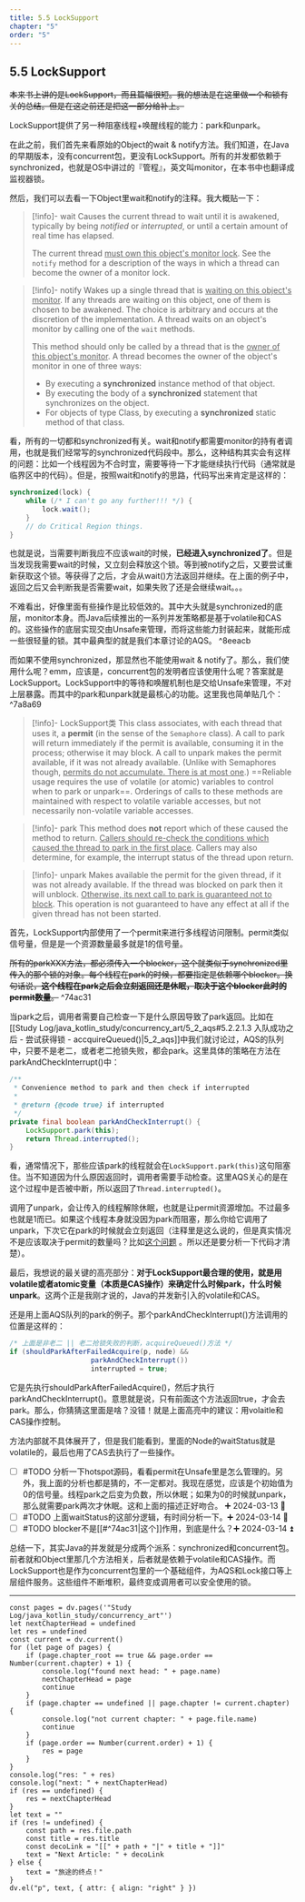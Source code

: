 ```yaml
---
title: 5.5 LockSupport
chapter: "5"
order: "5"
---
```


## 5.5 LockSupport

~~本来书上讲的是LockSupport，而且篇幅很短。我的想法是在这里做一个和锁有关的总结。但是在这之前还是把这一部分给补上。~~

LockSupport提供了另一种阻塞线程+唤醒线程的能力：park和unpark。

在此之前，我们首先来看原始的Object的wait & notify方法。我们知道，在Java的早期版本，没有concurrent包，更没有LockSupport。所有的并发都依赖于synchronized，也就是OS中讲过的『管程』，英文叫monitor，在本书中也翻译成监视器锁。

然后，我们可以去看一下Object里wait和notify的注释。我大概贴一下：

> [!info]- wait
> Causes the current thread to wait until it is awakened, typically by being *notified* or *interrupted*, or until a certain amount of real time has elapsed.
> 
> The current thread <u>must own this object's monitor lock</u>. See the `notify` method for a description of the ways in which a thread can become the owner of a monitor lock.

> [!info]- notify
> Wakes up a single thread that is <u>waiting on this object's monitor</u>. If any threads are waiting on this object, one of them is chosen to be awakened. The choice is arbitrary and occurs at the discretion of the implementation. A thread waits on an object's monitor by calling one of the `wait` methods.
> 
> This method should only be called by a thread that is the <u>owner of this object's monitor</u>. A thread becomes the owner of the object's monitor in one of three ways:
> 
> * By executing a **synchronized** instance method of that object.
> * By executing the body of a **synchronized** statement that synchronizes on the object.
> * For objects of type Class, by executing a **synchronized** static method of that class.

看，所有的一切都和synchronized有关。wait和notify都需要monitor的持有者调用，也就是我们经常写的synchronized代码段中。那么，这种结构其实会有这样的问题：比如一个线程因为不合时宜，需要等待一下才能继续执行代码（通常就是临界区中的代码）。但是，按照wait和notify的思路，代码写出来肯定是这样的：

```java
synchronized(lock) {
	while (/* I can't go any further!!! */) {
		lock.wait();
	}
	// do Critical Region things.
}
```

也就是说，当需要判断我应不应该wait的时候，**已经进入synchronized了**。但是当发现我需要wait的时候，又立刻会释放这个锁。等到被notify之后，又要尝试重新获取这个锁。等获得了之后，才会从wait()方法返回并继续。在上面的例子中，返回之后又会判断我是否需要wait，如果失败了还是会继续wait。。。

不难看出，好像里面有些操作是比较低效的。其中大头就是synchronized的底层，monitor本身。而Java后续推出的一系列并发策略都是基于volatile和CAS的。这些操作的底层实现交由Unsafe来管理，而将这些能力封装起来，就能形成一些很轻量的锁。其中最典型的就是我们本章讨论的AQS。 ^8eeacb

而如果不使用synchronized，那显然也不能使用wait \& notify了。那么，我们使用什么呢？emm，应该是，concurrent包的发明者应该使用什么呢？答案就是LockSupport。LockSupport中的等待和唤醒机制也是交给Unsafe来管理，不对上层暴露。而其中的park和unpark就是最核心的功能。这里我也简单贴几个： ^7a8a69

> [!info]- LockSupport类
> This class associates, with each thread that uses it, a **permit** (in the sense of the `Semaphore` class). A call to park will return immediately if the permit is available, consuming it in the process; otherwise it may block. A call to unpark makes the permit available, if it was not already available. (Unlike with Semaphores though, <u>permits do not accumulate. There is at most one</u>.) ==Reliable usage requires the use of volatile (or atomic) variables to control when to park or unpark==. Orderings of calls to these methods are maintained with respect to volatile variable accesses, but not necessarily non-volatile variable accesses.

> [!info]- park
> This method does **not** report which of these caused the method to return. <u>Callers should re-check the conditions which caused the thread to park in the first place</u>. Callers may also determine, for example, the interrupt status of the thread upon return.

> [!info]- unpark
> Makes available the permit for the given thread, if it was not already available. If the thread was blocked on park then it will unblock. <u>Otherwise, its next call to park is guaranteed not to block</u>. This operation is not guaranteed to have any effect at all if the given thread has not been started.

首先，LockSupport内部使用了一个permit来进行多线程访问限制。permit类似信号量，但是是一个资源数量最多就是1的信号量。

~~所有的parkXXX方法，都必须传入一个blocker，这个就类似于synchronized里传入的那个锁的对象。每个线程在park的时候，都要指定是依赖哪个blocker。换句话说，**这个线程在park之后会立刻返回还是休眠，取决于这个blocker此时的permit数量**。~~ ^74ac31

当park之后，调用者需要自己检查一下是什么原因导致了park返回。比如在[[Study Log/java_kotlin_study/concurrency_art/5_2_aqs#5.2.2.1.3 入队成功之后 - 尝试获得锁 - accquireQueued()|5_2_aqs]]中我们就讨论过，AQS的队列中，只要不是老二，或者老二抢锁失败，都会park。这里具体的策略在方法在parkAndCheckInterrupt()中：

```java
/**
 * Convenience method to park and then check if interrupted
 *
 * @return {@code true} if interrupted
 */
private final boolean parkAndCheckInterrupt() {
	LockSupport.park(this);
	return Thread.interrupted();
}
```

看，通常情况下，那些应该park的线程就会在`LockSupport.park(this)`这句阻塞住。当不知道因为什么原因返回时，调用者需要手动检查。这里AQS关心的是在这个过程中是否被中断，所以返回了`Thread.interrupted()`。

调用了unpark，会让传入的线程解除休眠，也就是让permit资源增加。不过最多也就是1而已。如果这个线程本身就没因为park而阻塞，那么你给它调用了unpark，下次它在park的时候就会立刻返回（注释里是这么说的，但是真实情况不是应该取决于permit的数量吗？比如[这个问题](https://stackoverflow.com/questions/72636299/when-locksupport-unpark-occur-before-locksupport-park-it-would-block-in-th) 。所以还是要分析一下代码才清楚）。

最后，我想说的最关键的高亮部分：**对于LockSupport最合理的使用，就是用volatile或者atomic变量（本质是CAS操作）来确定什么时候park，什么时候unpark**。这两个正是我刚才说的，Java的并发新引入的volatile和CAS。

还是用上面AQS队列的park的例子。那个parkAndCheckInterrupt()方法调用的位置是这样的：

```java
/* 上面是非老二 || 老二抢锁失败的判断，acquireQueued()方法 */
if (shouldParkAfterFailedAcquire(p, node) &&
                    parkAndCheckInterrupt())
                    interrupted = true;
```

它是先执行shouldParkAfterFailedAcquire()，然后才执行parkAndCheckInterrupt()。意思就是说，只有前面这个方法返回true，才会去park。那么，你猜猜这里面是啥？没错！就是上面高亮中的建议：用volaitle和CAS操作控制。

方法内部就不具体展开了，但是我们能看到，里面的Node的waitStatus就是volatile的，最后也用了CAS去执行了一些操作。

- [ ] #TODO 分析一下hotspot源码，看看permit在Unsafe里是怎么管理的。另外，我上面的分析也都是猜的，不一定都对。我现在感觉，应该是个初始值为0的信号量。线程park之后变为负数，所以休眠；如果为0的时候就unpark，那么就需要park两次才休眠。这和上面的描述正好吻合。 ➕ 2024-03-13 🔼 
- [ ] #TODO 上面waitStatus的这部分逻辑，有时间分析一下。➕ 2024-03-14 🔼 
- [ ] #TODO blocker不是[[#^74ac31|这个]]作用，到底是什么？➕ 2024-03-14 ⏫ 

总结一下，其实Java的并发就是分成两个派系：synchronized和concurrent包。前者就和Object里那几个方法相关，后者就是依赖于volatile和CAS操作。而LockSupport也是作为concurrent包里的一个基础组件，为AQS和Lock接口等上层组件服务。这些组件不断堆积，最终变成调用者可以安全使用的锁。

---

```dataviewjs
const pages = dv.pages('"Study Log/java_kotlin_study/concurrency_art"')
let nextChapterHead = undefined
let res = undefined
const current = dv.current()
for (let page of pages) {
	if (page.chapter_root == true && page.order == Number(current.chapter) + 1) {
		console.log("found next head: " + page.name)
		nextChapterHead = page
		continue
	}
	if (page.chapter == undefined || page.chapter != current.chapter) {
		console.log("not current chapter: " + page.file.name)
		continue
	}
	if (page.order == Number(current.order) + 1) {
		res = page
	}
}
console.log("res: " + res)
console.log("next: " + nextChapterHead)
if (res == undefined) {
	res = nextChapterHead
}
let text = ""
if (res != undefined) {
	const path = res.file.path
	const title = res.title
	const decoLink = "[[" + path + "|" + title + "]]"
	text = "Next Article: " + decoLink
} else {
	text = "旅途的终点！"
}
dv.el("p", text, { attr: { align: "right" } })
```